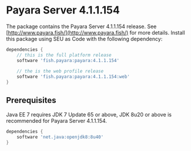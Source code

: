 # Payara Server 4.1.1.154

The package contains the Payara Server 4.1.1.154 release. See [http://www.payara.fish/](http://www.payara.fish/) for more details. 
Install this package using SEU as Code with the following dependency:
```groovy
dependencies {
	// this is the full platform release
	software 'fish.payara:payara:4.1.1.154'
	
	// the is the web profile release
	software 'fish.payara:payara:4.1.1.154:web'
}
```

## Prerequisites
Java EE 7 requires JDK 7 Update 65 or above, JDK 8u20 or above is recommended for Payara Server 4.1.1.154.
```groovy
dependencies {
	software 'net.java:openjdk8:8u40'
}
```
